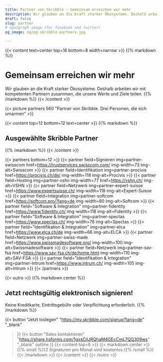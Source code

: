 ```yaml
---
title: Partner von Skribble – Gemeinsam erreichen wir mehr
description: Wir glauben an die Kraft starker Ökosysteme. Deshalb arbeiten wir mit kompetenten Partnern zusammen, die unsere Werte und Ziele teilen.
draft: false
slug: partner
# opengraph image (for facebook and twitter)
og_image: og/og-skribble-partners.jpg

---
```


{{< content text=center top=16 bottom=8 width=narrow >}}
{{% markdown %}}
# Gemeinsam erreichen wir mehr
Wir glauben an die Kraft starker Ökosysteme.
Deshalb arbeiten wir mit kompetenten Partnern zusammen,
die unsere Werte und Ziele teilen.
{{% /markdown %}}
{{< /content >}}

{{< picture partners 560 "Partner von Skribble. Drei Personen, die sich umarmen" >}}

[//]: # (--------------------------------------------------------------------------------------------------------------)

{{< content top=12 bottom=12 text=center >}}
{{% markdown %}}
## Ausgewählte Skribble Partner
{{% /markdown %}}
{{< /content >}}

{{< partners bottom=12 >}}
  {{< partner field=Signieren img=partner-swisscom href=https://trustservices.swisscom.com/ img-width=73 img-alt=Swisscom >}}
  {{< partner field=Identifikation img=partner-procivis href=https://procivis.ch/de/ img-width=118 img-alt=Procivis >}}
  {{< partner field=Hosting img=partner-vshn img-width=77 href=https://vshn.ch/ img-alt=VSHN >}}
  {{< partner field=Netzwerk img=partner-expert-suisse href=https://www.expertsuisse.ch/ img-width=118 img-alt=Expert-Suisse >}}
  {{< partner field=Integration img=partner-softcom href=https://softcom.pro/?lang=de img-width=80 img-alt=Softcom >}}
  {{< partner field="Software & Integration" img=partner-fidentity href=https://www.fidentity.ch/ img-width=118 img-alt=Fidentity >}}
  {{< partner field="Software & Integration" img=partner-spectas href=https://www.spectas.ch/ img-width=76 img-alt=Spectas >}}
  {{< partner field="Identifikation & Integration" img=partner-elca href=https://www.elca.ch/de img-width=66 img-alt=ELCA >}}
  {{< partner field=Netzwerk img=partner-swiss-made href=https://www.swissmadesoftware.org/ img-width=100 img-alt=Swissmadesoftware >}}
  {{< partner field=Netzwerk img=partner-sav-fsa href=https://www.sav-fsa.ch/de/home.html img-width=110 img-alt=SAV-FSA >}}
  {{< partner field="Identifikation & Integration" img=partner-Intrum href=https://www.intrum.ch/ img-width=105 img-alt=Intrum >}}
{{< /partners >}}

[//]: # (--------------------------------------------------------------------------------------------------------------)

{{< outro >}}
{{% markdown center %}}
## Jetzt rechtsgültig elektronisch signieren!
Keine Kreditkarte, Eintrittsgebühr oder
Verpflichtung erforderlich.
{{% /markdown %}}

{{< button
  "Jetzt loslegen"
  "https://my.skribble.com/signup?lang=de"
  "_blank"
>}}
{{< button
  "Sales kontaktieren"
  "https://share.hsforms.com/1gxsCjIJRQhaM4GEcCmL7QQ309ws"
  "_blank"
  outline
>}}
{{< content top=6 >}}
{{< markdown center >}}
{{% small %}}2 Signaturen pro Monat sind kostenlos.{{% /small %}} 
{{< /markdown >}}
{{< /content >}}
{{< /outro >}}
